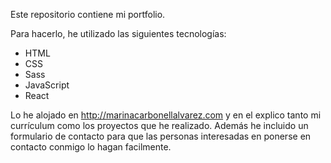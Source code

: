 Este repositorio contiene mi portfolio.

Para hacerlo, he utilizado las siguientes tecnologías:

- HTML
- CSS
- Sass
- JavaScript
- React

Lo he alojado en http://marinacarbonellalvarez.com y en el explico tanto mi currículum como los proyectos que he realizado. Además he incluido un formulario de contacto para que las personas interesadas en ponerse en contacto conmigo lo hagan facilmente.
